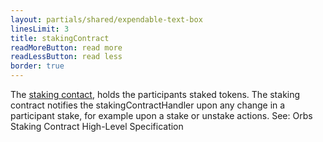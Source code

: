 ```yaml
---
layout: partials/shared/expendable-text-box
linesLimit: 3
title: stakingContract
readMoreButton: read more
readLessButton: read less
border: true
---
```


The [staking contact](https://etherscan.io/address/0x01d59af68e2dcb44e04c50e05f62e7043f2656c3#readContract), holds the participants staked tokens. The staking contract notifies the stakingContractHandler upon any change in a participant stake, for example upon a stake or unstake actions.
See: Orbs Staking Contract High-Level Specification
